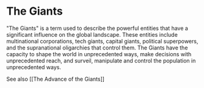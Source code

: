 # The Giants

"The Giants" is a term used to describe the powerful entities that have a significant influence on the global landscape. These entities include multinational corporations, tech giants, capital giants, political superpowers, and the supranational oligarchies that control them. The Giants have the capacity to shape the world in unprecedented ways, make decisions with unprecedented reach, and surveil, manipulate and control the population in unprecedented ways. 

See also [[The Advance of the Giants]] 
